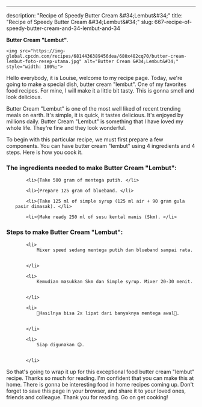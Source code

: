 ---
description: "Recipe of Speedy Butter Cream &amp;#34;Lembut&amp;#34;"
title: "Recipe of Speedy Butter Cream &amp;#34;Lembut&amp;#34;"
slug: 667-recipe-of-speedy-butter-cream-and-34-lembut-and-34

<p>
	<strong>Butter Cream &#34;Lembut&#34;</strong>. 
	
</p>
<p>
	
	<img src="https://img-global.cpcdn.com/recipes/6814436389456dea/680x482cq70/butter-cream-lembut-foto-resep-utama.jpg" alt="Butter Cream &#34;Lembut&#34;" style="width: 100%;">
	
	
</p>
<p>
	Hello everybody, it is Louise, welcome to my recipe page. Today, we're going to make a special dish, butter cream &#34;lembut&#34;. One of my favorites food recipes. For mine, I will make it a little bit tasty. This is gonna smell and look delicious.
</p>
	
<p>
	Butter Cream &#34;Lembut&#34; is one of the most well liked of recent trending meals on earth. It's simple, it is quick, it tastes delicious. It's enjoyed by millions daily. Butter Cream &#34;Lembut&#34; is something that I have loved my whole life. They're fine and they look wonderful.
</p>
<p>
	
</p>

<p>
To begin with this particular recipe, we must first prepare a few components. You can have butter cream &#34;lembut&#34; using 4 ingredients and 4 steps. Here is how you cook it.
</p>

<h3>The ingredients needed to make Butter Cream &#34;Lembut&#34;:</h3>

<ol>
	
		<li>{Take 500 gram of mentega putih. </li>
	
		<li>{Prepare 125 gram of blueband. </li>
	
		<li>{Take 125 ml of simple syrup (125 ml air + 90 gram gula pasir dimasak). </li>
	
		<li>{Make ready 250 ml of susu kental manis (Skm). </li>
	
</ol>
<p>
	
</p>

<h3>Steps to make Butter Cream &#34;Lembut&#34;:</h3>

<ol>
	
		<li>
			Mixer speed sedang mentega putih dan blueband sampai rata.
			
			
		</li>
	
		<li>
			Kemudian masukkan Skm dan Simple syrup. Mixer 20-30 menit.
			
			
		</li>
	
		<li>
			🌸Hasilnya bisa 2x lipat dari banyaknya mentega awal🌸.
			
			
		</li>
	
		<li>
			Siap digunakan 😊.
			
			
		</li>
	
</ol>

<p>
	
</p>

<p>
	So that's going to wrap it up for this exceptional food butter cream &#34;lembut&#34; recipe. Thanks so much for reading. I'm confident that you can make this at home. There is gonna be interesting food in home recipes coming up. Don't forget to save this page in your browser, and share it to your loved ones, friends and colleague. Thank you for reading. Go on get cooking!
</p>
